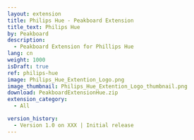 ```yaml
---
layout: extension
title: Philips Hue - Peakboard Extension
title_text: Philips Hue
by: Peakboard
description: 
  - Peakboard Extension for Phillips Hue
lang: cn
weight: 1000
isDraft: true
ref: philips-hue
image: Philips_Hue_Extention_Logo.png
image_thumbnail: Philips_Hue_Extention_Logo_thumbnail.png
download: PeakboardExtensionHue.zip
extension_category:
  - All

version_history:
  - Version 1.0 on XXX | Initial release
---
```

